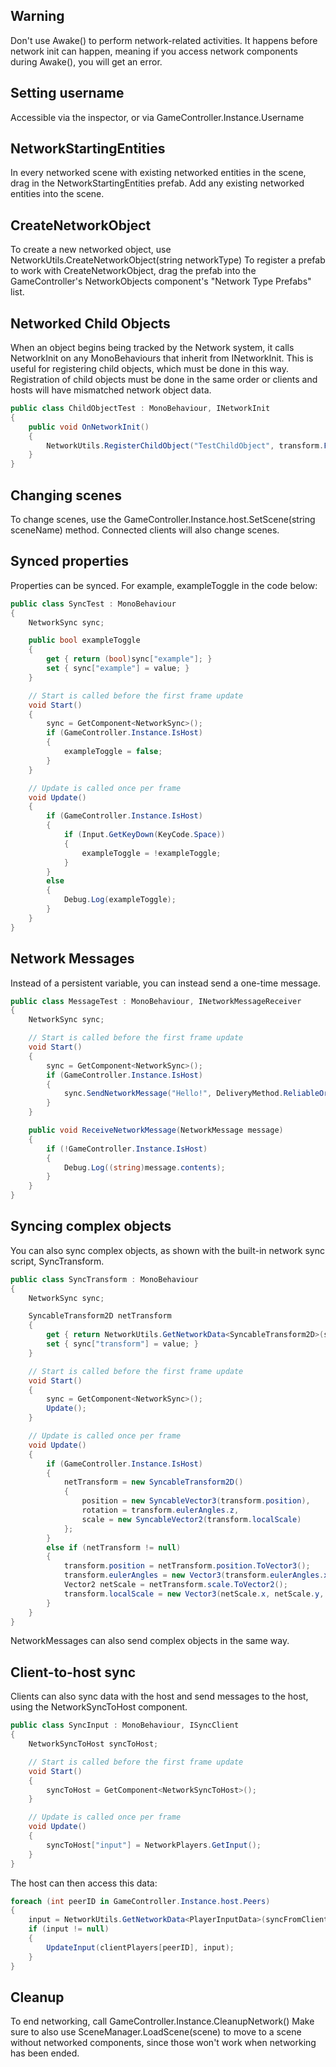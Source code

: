 ## Warning
Don't use Awake() to perform network-related activities. It happens before network init can happen, meaning if you access network components during Awake(), you will get an error.

## Setting username
Accessible via the inspector, or via GameController.Instance.Username

## NetworkStartingEntities
In every networked scene with existing networked entities in the scene, drag in the NetworkStartingEntities prefab.
Add any existing networked entities into the scene.

## CreateNetworkObject
To create a new networked object, use NetworkUtils.CreateNetworkObject(string networkType)
To register a prefab to work with CreateNetworkObject, drag the prefab into the GameController's NetworkObjects component's "Network Type Prefabs" list.

## Networked Child Objects
When an object begins being tracked by the Network system, it calls NetworkInit on any MonoBehaviours that inherit from INetworkInit. This is useful for registering child objects, which must be done in this way. Registration of child objects must be done in the same order or clients and hosts will have mismatched network object data.
```cs
public class ChildObjectTest : MonoBehaviour, INetworkInit
{
    public void OnNetworkInit()
    {
        NetworkUtils.RegisterChildObject("TestChildObject", transform.Find("TestChild").gameObject);
    }
}
```

## Changing scenes
To change scenes, use the GameController.Instance.host.SetScene(string sceneName) method.
Connected clients will also change scenes.

## Synced properties
Properties can be synced. For example, exampleToggle in the code below:
```cs
public class SyncTest : MonoBehaviour
{
    NetworkSync sync;

    public bool exampleToggle
    {
        get { return (bool)sync["example"]; }
        set { sync["example"] = value; }
    }

    // Start is called before the first frame update
    void Start()
    {
        sync = GetComponent<NetworkSync>();
        if (GameController.Instance.IsHost)
        {
            exampleToggle = false;
        }
    }

    // Update is called once per frame
    void Update()
    {
        if (GameController.Instance.IsHost)
        {
            if (Input.GetKeyDown(KeyCode.Space))
            {
                exampleToggle = !exampleToggle;
            }
        }
        else
        {
            Debug.Log(exampleToggle);
        }
    }
}
```

## Network Messages
Instead of a persistent variable, you can instead send a one-time message.
```cs
public class MessageTest : MonoBehaviour, INetworkMessageReceiver
{
    NetworkSync sync;

    // Start is called before the first frame update
    void Start()
    {
        sync = GetComponent<NetworkSync>();
        if (GameController.Instance.IsHost)
        {
            sync.SendNetworkMessage("Hello!", DeliveryMethod.ReliableOrdered);
        }
    }

    public void ReceiveNetworkMessage(NetworkMessage message)
    {
        if (!GameController.Instance.IsHost)
        {
            Debug.Log((string)message.contents);
        }
    }
}
```

## Syncing complex objects
You can also sync complex objects, as shown with the built-in network sync script, SyncTransform.
```cs
public class SyncTransform : MonoBehaviour
{
    NetworkSync sync;

    SyncableTransform2D netTransform
    {
        get { return NetworkUtils.GetNetworkData<SyncableTransform2D>(sync["transform"]); }
        set { sync["transform"] = value; }
    }

    // Start is called before the first frame update
    void Start()
    {
        sync = GetComponent<NetworkSync>();
        Update();
    }

    // Update is called once per frame
    void Update()
    {
        if (GameController.Instance.IsHost)
        {
            netTransform = new SyncableTransform2D()
            {
                position = new SyncableVector3(transform.position),
                rotation = transform.eulerAngles.z,
                scale = new SyncableVector2(transform.localScale)
            };
        }
        else if (netTransform != null)
        {
            transform.position = netTransform.position.ToVector3();
            transform.eulerAngles = new Vector3(transform.eulerAngles.x, transform.eulerAngles.y, netTransform.rotation);
            Vector2 netScale = netTransform.scale.ToVector2();
            transform.localScale = new Vector3(netScale.x, netScale.y, transform.localScale.z);
        }
    }
}
```
NetworkMessages can also send complex objects in the same way.

## Client-to-host sync
Clients can also sync data with the host and send messages to the host, using the NetworkSyncToHost component.
```cs
public class SyncInput : MonoBehaviour, ISyncClient
{
    NetworkSyncToHost syncToHost;

    // Start is called before the first frame update
    void Start()
    {
        syncToHost = GetComponent<NetworkSyncToHost>();
    }

    // Update is called once per frame
    void Update()
    {
        syncToHost["input"] = NetworkPlayers.GetInput();
    }
}
```
The host can then access this data:
```cs
foreach (int peerID in GameController.Instance.host.Peers)
{
    input = NetworkUtils.GetNetworkData<PlayerInputData>(syncFromClients["input", peerID]);
    if (input != null)
    {
        UpdateInput(clientPlayers[peerID], input);
    }
}
```

## Cleanup
To end networking, call GameController.Instance.CleanupNetwork()
Make sure to also use SceneManager.LoadScene(scene) to move to a scene without networked components, since those won't work when networking has been ended.
